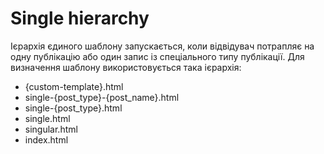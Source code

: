 # Single hierarchy

Ієрархія єдиного шаблону запускається, коли відвідувач потрапляє на одну
публікацію або один запис із спеціального типу публікації.
Для визначення шаблону використовується така ієрархія:

- {custom-template}.html
- single-{post_type}-{post_name}.html
- single-{post_type}.html
- single.html
- singular.html
- index.html
